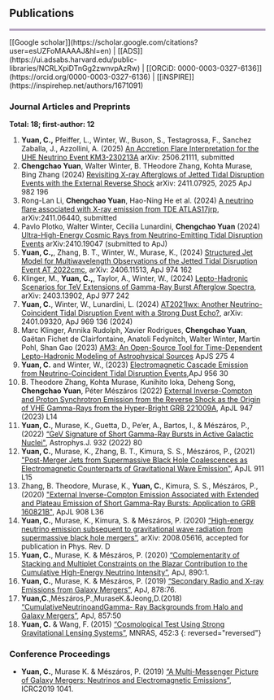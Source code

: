 ## Publications 

<hr style="height:4px;border-width:0;color:gray;background-color:#B3A1BF">
[[Google scholar]](https://scholar.google.com/citations?user=esUZFoMAAAAJ&hl=en) | [[ADS]](https://ui.adsabs.harvard.edu/public-libraries/NCRLXpiDTnGg2zwnvpAzRw)  | [[ORCiD: 0000-0003-0327-6136]](https://orcid.org/0000-0003-0327-6136) | [[iNSPIRE]](https://inspirehep.net/authors/1671091)

### Journal Articles and Preprints

**Total: 18; first-author: 12**

1. **Yuan, C.,** Pfeiffer, L., Winter, W., Buson, S., Testagrossa, F., Sanchez Zaballa, J., Azzollini, A. (2025) [An Accretion Flare Interpretation for the UHE Neutrino Event KM3-230213A](https://arxiv.org/abs/2506.21111) arXiv: 2506.21111, submitted
1. **Chengchao Yuan**, Walter Winter, B. THeodore Zhang, Kohta Murase, Bing Zhang (2024) [Revisiting X-ray Afterglows of Jetted Tidal Disruption Events with the External Reverse Shock](https://arxiv.org/abs/2411.07925) arXiv: 2411.07925, 2025 ApJ 982 196
1. Rong-Lan Li, **Chengchao Yuan**, Hao-Ning He et al. (2024) [A neutrino flare associated with X-ray emission from TDE ATLAS17jrp](https://arxiv.org/abs/2411.06440), arXiv:2411.06440, submitted
1. Pavlo Plotko, Walter Winter, Cecilia Lunardini, **Chengchao Yuan** (2024) [Ultra-High-Energy Cosmic Rays from Neutrino-Emitting Tidal Disruption Events](https://arxiv.org/abs/2410.19047)	arXiv:2410.19047 (submitted to ApJ)
1. **Yuan, C.,**, Zhang, B. T., Winter, W., Murase, K., (2024) [Structured Jet Model for Multiwavelength Observations of the Jetted Tidal Disruption Event AT 2022cmc](https://arxiv.org/abs/2406.11513), arXiv: 2406.11513, ApJ 974 162
1. Klinger, M., **Yuan, C.,**, Taylor, A., Winter, W., (2024) [Lepto-Hadronic Scenarios for TeV Extensions of Gamma-Ray Burst Afterglow Spectra](https://arxiv.org/abs/2403.13902), arXiv: 2403.13902, ApJ 977 242
1. **Yuan, C.**, Winter, W., Lunardini, L. (2024) [AT2021lwx: Another Neutrino-Coincident Tidal Disruption Event with a Strong Dust Echo?](https://arxiv.org/abs/2401.09320), arXiv: 2401.09320, ApJ 969 136 (2024)
1. Marc Klinger, Annika Rudolph, Xavier Rodrigues, **Chengchao Yuan**, Gaëtan Fichet de Clairfontaine, Anatoli Fedynitch, Walter Winter, Martin Pohl, Shan Gao (2023) [AM3: An Open-Source Tool for Time-Dependent Lepto-Hadronic Modeling of Astrophysical Sources](https://arxiv.org/abs/2312.13371) ApJS 275 4
1. **Yuan, C.** and Winter, W., (2023) [Electromagnetic Cascade Emission from Neutrino-Coincident Tidal Disruption Events](https://arxiv.org/abs/2306.15659),ApJ 956 30
1. B. Theodore Zhang, Kohta Murase, Kunihito Ioka, Deheng Song, **Chengchao Yuan**, Péter Mészáros (2022) [External Inverse-Compton and Proton Synchrotron Emission from the Reverse Shock as the Origin of VHE Gamma-Rays from the Hyper-Bright GRB 221009A](https://arxiv.org/abs/2211.05754), ApJL 947 (2023) L14
1. **Yuan, C.**, Murase, K., Guetta, D., Pe’er, A., Bartos, I., & Mészáros, P., (2022) [“GeV Signature of Short Gamma-Ray Bursts in Active Galactic Nuclei"](https://arxiv.org/abs/2112.07653), Astrophys.J. 932 (2022) 80<br />
1. **Yuan, C.**, Murase, K., Zhang, B. T., Kimura, S. S., Mészáros, P., (2021) ["Post-Merger Jets from Supermassive Black Hole Coalescences as Electromagnetic Counterparts of Gravitational Wave Emission"](https://arxiv.org/abs/2101.05788), ApJL 911 L15<br />
1. Zhang, B. Theodore, Murase, K., **Yuan, C.**, Kimura, S. S., Mészáros, P., (2020) ["External Inverse-Compton Emission Associated with Extended and Plateau Emission of Short Gamma-Ray Bursts: Application to GRB 160821B"](https://arxiv.org/abs/2012.09143), ApJL 908 L36<br />
1. **Yuan, C.**, Murase, K., Kimura, S. & Mészáros, P. (2020) [“High-energy neutrino emission subsequent to gravitational wave radiation from supermassive black hole mergers”](https://arxiv.org/abs/2008.05616), arXiv: 2008.05616, accepted for publication in Phys. Rev. D<br />
1. **Yuan, C.**, Murase, K. & Mészáros, P. (2020) [“Complementarity of Stacking and Multiplet Constraints on the Blazar Contribution to the Cumulative High-Energy Neutrino Intensity”](https://iopscience.iop.org/article/10.3847/1538-4357/ab65ea), ApJ, 890:1. <br />
1. **Yuan, C.**, Murase, K. & Mészáros, P. (2019) [“Secondary Radio and X-ray Emissions from Galaxy Mergers”](https://iopscience.iop.org/article/10.3847/1538-4357/ab1f06), ApJ, 878:76. <br />
1. **Yuan,C**.,Mészáros,P.,MuraseK.&Jeong,D.(2018) [“CumulativeNeutrinoandGamma- Ray Backgrounds from Halo and Galaxy Mergers”](https://iopscience.iop.org/article/10.3847/1538-4357/aab774), ApJ, 857:50 <br />
1. **Yuan, C.** & Wang, F. (2015) [“Cosmological Test Using Strong Gravitational Lensing Systems”](https://academic.oup.com/mnras/article/452/3/2423/1080095), MNRAS, 452:3 
{: reversed="reversed"}

### Conference Proceedings
* **Yuan, C.**, Murase K. & Mészáros, P. (2019) [“A Multi-Messenger Picture of Galaxy Mergers: Neutrinos and Electromagnetic Emissions”](https://pos.sissa.it/358/1041/pdf), ICRC2019 1041.



